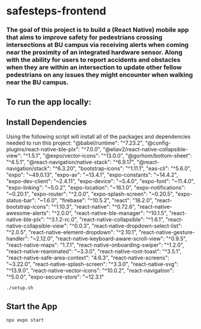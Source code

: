 # safesteps-frontend

### The goal of this project is to build a (React Native) mobile app that aims to improve safety for pedestrians crossing intersections at BU campus via receiving alerts when coming near the proximity of an integrated hardware sensor. Along with the ability for users to report accidents and obstacles when they are within an intersection to update other fellow pedestrians on any issues they might encounter when walking near the BU campus.

## To run the app locally:


## Install Dependencies
Using the following script will install all of the packages and dependencies needed to run this project:
  "@babel/runtime": "^7.23.2",
    "@config-plugins/react-native-ble-plx": "^7.0.0",
    "@eliav2/react-native-collapsible-view": "^1.5.1",
    "@expo/vector-icons": "^13.0.0",
    "@gorhom/bottom-sheet": "^4.5.1",
    "@react-navigation/native-stack": "^6.9.17",
    "@react-navigation/stack": "^6.3.20",
    "bootstrap-icons": "^1.11.1",
    "eas-cli": "^5.6.0",
    "expo": "~49.0.13",
    "expo-av": "~13.4.1",
    "expo-constants": "~14.4.2",
    "expo-dev-client": "~2.4.11",
    "expo-device": "~5.4.0",
    "expo-font": "~11.4.0",
    "expo-linking": "~5.0.2",
    "expo-location": "~16.1.0",
    "expo-notifications": "~0.20.1",
    "expo-router": "^2.0.0",
    "expo-splash-screen": "~0.20.5",
    "expo-status-bar": "~1.6.0",
    "firebase": "^10.5.2",
    "react": "18.2.0",
    "react-bootstrap-icons": "^1.10.3",
    "react-native": "^0.72.6",
    "react-native-awesome-alerts": "^2.0.0",
    "react-native-ble-manager": "^10.1.5",
    "react-native-ble-plx": "^3.1.2-rc.0",
    "react-native-collapsible": "^1.6.1",
    "react-native-collapsible-view": "^0.0.3",
    "react-native-dropdown-select-list": "^2.0.5",
    "react-native-element-dropdown": "^2.10.1",
    "react-native-gesture-handler": "~2.12.0",
    "react-native-keyboard-aware-scroll-view": "^0.9.5",
    "react-native-maps": "1.7.1",
    "react-native-onboarding-swiper": "^1.2.0",
    "react-native-reanimated": "~3.3.0",
    "react-native-root-toast": "^3.5.1",
    "react-native-safe-area-context": "4.6.3",
    "react-native-screens": "~3.22.0",
    "react-native-splash-screen": "^3.3.0",
    "react-native-svg": "^13.9.0",
    "react-native-vector-icons": "^10.0.2",
    "react-navigation": "^5.0.0",
    "expo-secure-store": "~12.3.1"
```shell
./setup.sh
```
## Start the App

```shell
npx expo start
```
